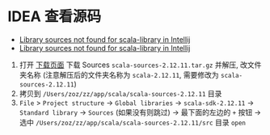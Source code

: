 
# IDEA 查看源码

- [Library sources not found for scala-library in Intellij](https://blog.csdn.net/mengxpfighting/article/details/79889326)
- [Library sources not found for scala-library in Intellij](https://stackoverflow.com/questions/28445260/library-sources-not-found-for-scala-library-in-intellij)

1. 打开 [下载页面](https://www.scala-lang.org/download/2.12.11.html) 下载 Sources `scala-sources-2.12.11.tar.gz` 并解压, 改文件夹名称 (注意解压后的文件夹名称为 `scala-2.12.11`, 需要修改为 `scala-sources-2.12.11`)
2. 拷贝到 `/Users/zoz/zz/app/scala/scala-sources-2.12.11` 目录
3. `File` > `Project structure` -> `Global libraries` -> `scala-sdk-2.12.11` -> `Standard library` -> `Sources` (如果没有则跳过) -> 最下面的左边的 `+` 按钮 -> 选中 `/Users/zoz/zz/app/scala/scala-sources-2.12.11/src` 目录 `open`

